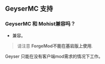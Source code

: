 ## GeyserMC 支持

### GeyserMC 和 Mohist兼容吗？

* 兼容。  
> 请注意 **ForgeMod不能在基岩版上使用**.

Geyser 只能在没有客户端mod需求的情况下工作。
